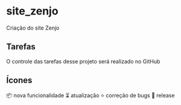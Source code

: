 # site_zenjo
Criação do site Zenjo


## Tarefas

O controle das tarefas desse projeto será realizado no GitHub

## Ícones

:package: nova funcionalidade
:hourglass_flowing_sand: atualização
:star: correção de bugs
:dart: release
